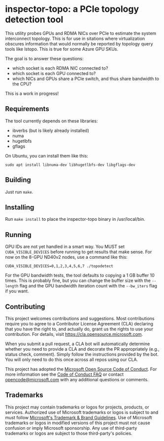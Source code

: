 
inspector-topo: a PCIe topology detection tool
==========================================

This utility probes GPUs and RDMA NICs over PCIe to estimate the system interconnect topology. This is for use in sitations where virtualization obscures information that would normally be reported by topology query tools like lstopo. This is true for some Azure GPU SKUs.

The goal is to answer these questions:
 * which socket is each RDMA NIC connected to?
 * which socket is each GPU connected to?
 * which NICs and GPUs share a PCIe switch, and thus share bandwidth to the CPU?

This is a work in progress!

Requirements
------------

The tool currently depends on these libraries:
* ibverbs (but is likely already installed)
* numa
* hugetlbfs
* gflags

On Ubuntu, you can install them like this:
```
sudo apt install libnuma-dev libhugetlbfs-dev libgflags-dev
```

Building
--------

Just run ```make```.

Installing
----------

Run ```make install``` to place the inspector-topo binary in /usr/local/bin.

Running
-------

GPU IDs are not yet handled in a smart way. You MUST set ```CUDA_VISIBLE_DEVICES``` before running to get results that make sense. For now on the 8-GPU ND40v2 nodes, use a command like this:
```
CUDA_VISIBLE_DEVICES=0,1,2,3,4,5,6,7 ./topodetect
```

For the GPU bandwidth tests, the tool defaults to copying a 1 GB buffer 10 times. This is probably fine, but you can change the buffer size with the ```--length``` flag and the GPU bandwidth iteration count with the ```--bw_iters``` flag if you want.



Contributing
------------

This project welcomes contributions and suggestions.  Most contributions require you to agree to a
Contributor License Agreement (CLA) declaring that you have the right to, and actually do, grant us
the rights to use your contribution. For details, visit https://cla.opensource.microsoft.com.

When you submit a pull request, a CLA bot will automatically determine whether you need to provide
a CLA and decorate the PR appropriately (e.g., status check, comment). Simply follow the instructions
provided by the bot. You will only need to do this once across all repos using our CLA.

This project has adopted the [Microsoft Open Source Code of Conduct](https://opensource.microsoft.com/codeofconduct/).
For more information see the [Code of Conduct FAQ](https://opensource.microsoft.com/codeofconduct/faq/) or
contact [opencode@microsoft.com](mailto:opencode@microsoft.com) with any additional questions or comments.


Trademarks
----------

This project may contain trademarks or logos for projects, products, or services. Authorized use of Microsoft 
trademarks or logos is subject to and must follow 
[Microsoft's Trademark & Brand Guidelines](https://www.microsoft.com/en-us/legal/intellectualproperty/trademarks/usage/general).
Use of Microsoft trademarks or logos in modified versions of this project must not cause confusion or imply Microsoft sponsorship.
Any use of third-party trademarks or logos are subject to those third-party's policies.
